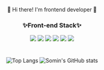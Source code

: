 <div align="center">
👋 Hi there! I'm frontend developer 👋

### ✨Front-end Stack✨
<img src="https://img.shields.io/badge/HTML5-E34F26?style=flat-square&logo=html5&logoColor=white"/> <img src="https://img.shields.io/badge/CSS3-1572B6?style=flat-square&logo=css3&logoColor=white"/> <img src="https://img.shields.io/badge/JavaScript-FFCA28?style=flat-square&logo=javascript&logoColor=white"/> <img src="https://img.shields.io/badge/TypeScript-3178C6?style=flat-square&logo=typescript&logoColor=white"/> <img src="https://img.shields.io/badge/React-61DAFB?style=flat-square&logo=react&logoColor=white"/> <img src="https://img.shields.io/badge/Next-000000?style=flat-square&logo=next.js&logoColor=white"/>

#
![Top Langs](https://github-readme-stats.vercel.app/api/top-langs/?username=somin00&layout=compact&theme=dark)
![Somin's GitHub stats](https://github-readme-stats.vercel.app/api?username=somin00&show_icons=true&theme=dracula)
</div>
